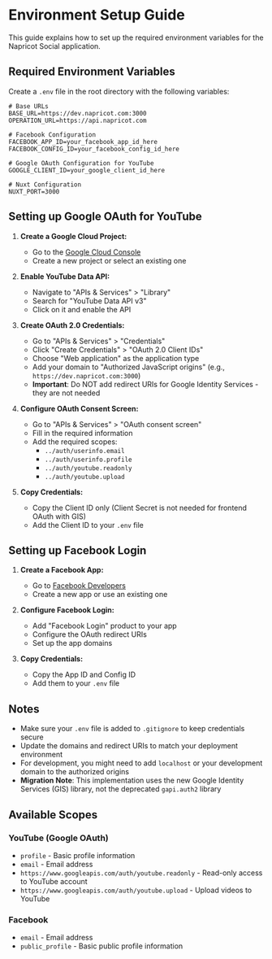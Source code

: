 # Environment Setup Guide

This guide explains how to set up the required environment variables for the Napricot Social application.

## Required Environment Variables

Create a `.env` file in the root directory with the following variables:

```env
# Base URLs
BASE_URL=https://dev.napricot.com:3000
OPERATION_URL=https://api.napricot.com

# Facebook Configuration
FACEBOOK_APP_ID=your_facebook_app_id_here
FACEBOOK_CONFIG_ID=your_facebook_config_id_here

# Google OAuth Configuration for YouTube
GOOGLE_CLIENT_ID=your_google_client_id_here

# Nuxt Configuration
NUXT_PORT=3000
```

## Setting up Google OAuth for YouTube

1. **Create a Google Cloud Project:**

   - Go to the [Google Cloud Console](https://console.cloud.google.com/)
   - Create a new project or select an existing one

2. **Enable YouTube Data API:**

   - Navigate to "APIs & Services" > "Library"
   - Search for "YouTube Data API v3"
   - Click on it and enable the API

3. **Create OAuth 2.0 Credentials:**

   - Go to "APIs & Services" > "Credentials"
   - Click "Create Credentials" > "OAuth 2.0 Client IDs"
   - Choose "Web application" as the application type
   - Add your domain to "Authorized JavaScript origins" (e.g., `https://dev.napricot.com:3000`)
   - **Important**: Do NOT add redirect URIs for Google Identity Services - they are not needed

4. **Configure OAuth Consent Screen:**

   - Go to "APIs & Services" > "OAuth consent screen"
   - Fill in the required information
   - Add the required scopes:
     - `../auth/userinfo.email`
     - `../auth/userinfo.profile`
     - `../auth/youtube.readonly`
     - `../auth/youtube.upload`

5. **Copy Credentials:**
   - Copy the Client ID only (Client Secret is not needed for frontend OAuth with GIS)
   - Add the Client ID to your `.env` file

## Setting up Facebook Login

1. **Create a Facebook App:**

   - Go to [Facebook Developers](https://developers.facebook.com/)
   - Create a new app or use an existing one

2. **Configure Facebook Login:**

   - Add "Facebook Login" product to your app
   - Configure the OAuth redirect URIs
   - Set up the app domains

3. **Copy Credentials:**
   - Copy the App ID and Config ID
   - Add them to your `.env` file

## Notes

- Make sure your `.env` file is added to `.gitignore` to keep credentials secure
- Update the domains and redirect URIs to match your deployment environment
- For development, you might need to add `localhost` or your development domain to the authorized origins
- **Migration Note**: This implementation uses the new Google Identity Services (GIS) library, not the deprecated `gapi.auth2` library

## Available Scopes

### YouTube (Google OAuth)

- `profile` - Basic profile information
- `email` - Email address
- `https://www.googleapis.com/auth/youtube.readonly` - Read-only access to YouTube account
- `https://www.googleapis.com/auth/youtube.upload` - Upload videos to YouTube

### Facebook

- `email` - Email address
- `public_profile` - Basic public profile information
